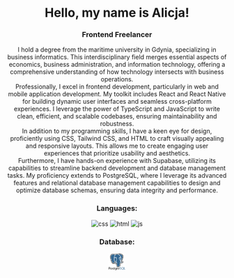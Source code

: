<h1 align="center">Hello, my name is Alicja!</h1>
<h3 align="center">Frontend Freelancer </h3>

<p align="center">I hold a degree from the maritime university in Gdynia, specializing in business informatics. This interdisciplinary field merges essential aspects of economics, business administration, and information technology, offering a comprehensive understanding of how technology intersects with business operations. <br/>
Professionally, I excel in frontend development, particularly in web and mobile application development. My toolkit includes React and React Native for building dynamic user interfaces and seamless cross-platform experiences. I leverage the power of TypeScript and JavaScript to write clean, efficient, and scalable codebases, ensuring maintainability and robustness.<br/>
In addition to my programming skills, I have a keen eye for design, proficiently using CSS, Tailwind CSS, and HTML to craft visually appealing and responsive layouts. This allows me to create engaging user experiences that prioritize usability and aesthetics.<br/>
Furthermore, I have hands-on experience with Supabase, utilizing its capabilities to streamline backend development and database management tasks. My proficiency extends to PostgreSQL, where I leverage its advanced features and relational database management capabilities to design and optimize database schemas, ensuring data integrity and performance.</p>

<h3 align="center">Languages:</h3>
<div align="center">
 <img src="https://upload.wikimedia.org/wikipedia/commons/6/62/CSS3_logo.svg" alt="css" width="40" height="40"/>
 <img src="https://upload.wikimedia.org/wikipedia/commons/3/38/HTML5_Badge.svg" alt="html" width="40" height="40"/>
 <img src="https://programowanie.oeiizk.waw.pl/grafika/jezyki/javascript.png" alt="js" width="40" height="40"/>
</div>

<h3 align="center">Database:</h3>
<div align="center">
 <img src="https://raw.githubusercontent.com/devicons/devicon/master/icons/postgresql/postgresql-original-wordmark.svg" alt="postgresql" width="40" height="40"/>
</div>
